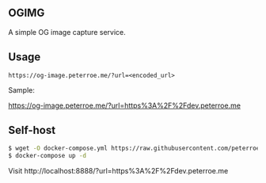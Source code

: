 ## OGIMG

A simple OG image capture service.

## Usage

`https://og-image.peterroe.me/?url=<encoded_url>`

Sample:

https://og-image.peterroe.me/?url=https%3A%2F%2Fdev.peterroe.me

## Self-host

```bash
$ wget -O docker-compose.yml https://raw.githubusercontent.com/peterroe/ogimg/main/docker-compose.yml
$ docker-compose up -d
```

Visit http://localhost:8888/?url=https%3A%2F%2Fdev.peterroe.me
